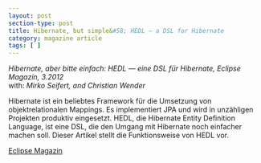 ```yaml
---
layout: post
section-type: post
title: Hibernate, but simple&#58; HEDL — a DSL for Hibernate
category: magazine article
tags: [ ]
---
```

_Hibernate, aber bitte einfach: HEDL — eine DSL für Hibernate, Eclipse Magazin, 3.2012_
<br/>with: _Mirko Seifert, and Christian Wender_

Hibernate ist ein beliebtes Framework für die Umsetzung von objektrelationalen Mappings. Es implementiert JPA und wird in unzähligen Projekten produktiv eingesetzt. HEDL, die Hibernate Entity Definition Language, ist eine DSL, die den Umgang mit Hibernate noch einfacher machen soll. Dieser Artikel stellt die Funktionsweise von HEDL vor.

<a href="https://entwickler.de/eclipse-magazin">Eclipse Magazin</a>
